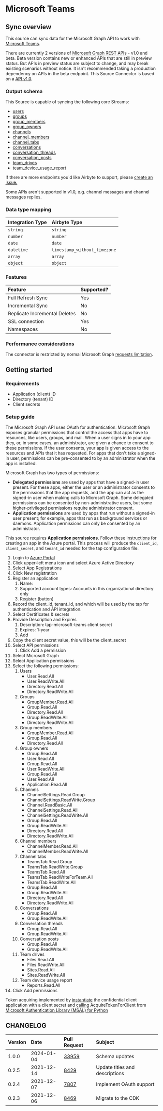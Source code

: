 # Microsoft Teams

## Sync overview

This source can sync data for the Microsoft Graph API to work with
[Microsoft Teams](https://docs.microsoft.com/en-us/graph/teams-concept-overview).

There are currently 2 versions of
[Microsoft Graph REST APIs](https://docs.microsoft.com/en-us/graph/versioning-and-support) - v1.0
and beta. Beta version contains new or enhanced APIs that are still in preview status. But APIs in
preview status are subject to change, and may break existing scenarios without notice. It isn't
recommended taking a production dependency on APIs in the beta endpoint. This Source Connector is
based on a
[API v1.0](https://docs.microsoft.com/en-us/graph/api/resources/teams-api-overview?view=graph-rest-1.0).

### Output schema

This Source is capable of syncing the following core Streams:

- [users](https://docs.microsoft.com/en-us/graph/api/user-list?view=graph-rest-beta&tabs=http)
- [groups](https://docs.microsoft.com/en-us/graph/teams-list-all-teams?context=graph%2Fapi%2F1.0&view=graph-rest-1.0)
- [group_members](https://docs.microsoft.com/en-us/graph/api/group-list-members?view=graph-rest-1.0&tabs=http)
- [group_owners](https://docs.microsoft.com/en-us/graph/api/group-list-owners?view=graph-rest-1.0&tabs=http)
- [channels](https://docs.microsoft.com/en-us/graph/api/channel-list?view=graph-rest-1.0&tabs=http)
- [channel_members](https://docs.microsoft.com/en-us/graph/api/channel-list-members?view=graph-rest-1.0&tabs=http)
- [channel_tabs](https://docs.microsoft.com/en-us/graph/api/channel-list-tabs?view=graph-rest-1.0&tabs=http)
- [conversations](https://docs.microsoft.com/en-us/graph/api/group-list-conversations?view=graph-rest-beta&tabs=http)
- [conversation_threads](https://docs.microsoft.com/en-us/graph/api/conversation-list-threads?view=graph-rest-beta&tabs=http)
- [conversation_posts](https://docs.microsoft.com/en-us/graph/api/conversationthread-list-posts?view=graph-rest-beta&tabs=http)
- [team_drives](https://docs.microsoft.com/en-us/graph/api/drive-get?view=graph-rest-beta&tabs=http#get-the-document-library-associated-with-a-group)
- [team_device_usage_report](https://docs.microsoft.com/en-us/graph/api/reportroot-getteamsdeviceusageuserdetail?view=graph-rest-1.0)

If there are more endpoints you'd like Airbyte to support, please
[create an issue.](https://github.com/airbytehq/airbyte/issues/new/choose)

Some APIs aren't supported in v1.0, e.g. channel messages and channel messages replies.

### Data type mapping

| Integration Type | Airbyte Type                 |
| :--------------- | :--------------------------- |
| `string`         | `string`                     |
| `number`         | `number`                     |
| `date`           | `date`                       |
| `datetime`       | `timestamp_without_timezone` |
| `array`          | `array`                      |
| `object`         | `object`                     |

### Features

| Feature                       | Supported? |
| :---------------------------- | :--------- |
| Full Refresh Sync             | Yes        |
| Incremental Sync              | No         |
| Replicate Incremental Deletes | No         |
| SSL connection                | Yes        |
| Namespaces                    | No         |

### Performance considerations

The connector is restricted by normal Microsoft Graph
[requests limitation](https://docs.microsoft.com/en-us/graph/throttling).

## Getting started

### Requirements

- Application \(client\) ID
- Directory \(tenant\) ID
- Client secrets

### Setup guide

The Microsoft Graph API uses OAuth for authentication. Microsoft Graph exposes granular permissions
that control the access that apps have to resources, like users, groups, and mail. When a user signs
in to your app they, or, in some cases, an administrator, are given a chance to consent to these
permissions. If the user consents, your app is given access to the resources and APIs that it has
requested. For apps that don't take a signed-in user, permissions can be pre-consented to by an
administrator when the app is installed.

Microsoft Graph has two types of permissions:

- **Delegated permissions** are used by apps that have a signed-in user present. For these apps,
  either the user or an administrator consents to the permissions that the app requests, and the app
  can act as the signed-in user when making calls to Microsoft Graph. Some delegated permissions can
  be consented by non-administrative users, but some higher-privileged permissions require
  administrator consent.
- **Application permissions** are used by apps that run without a signed-in user present; for
  example, apps that run as background services or daemons. Application permissions can only be
  consented by an administrator.

This source requires **Application permissions**. Follow these
[instructions](https://docs.microsoft.com/en-us/graph/auth-v2-service?context=graph%2Fapi%2F1.0&view=graph-rest-1.0)
for creating an app in the Azure portal. This process will produce the `client_id`, `client_secret`,
and `tenant_id` needed for the tap configuration file.

1. Login to [Azure Portal](https://portal.azure.com/#home)
2. Click upper-left menu icon and select Azure Active Directory
3. Select App Registrations
4. Click New registration
5. Register an application
   1. Name:
   2. Supported account types: Accounts in this organizational directory only
   3. Register \(button\)
6. Record the client_id, tenant_id, and which will be used by the tap for authentication and API
   integration.
7. Select Certificates & secrets
8. Provide Description and Expires
   1. Description: tap-microsoft-teams client secret
   2. Expires: 1-year
   3. Add
9. Copy the client secret value, this will be the client_secret
10. Select API permissions
    1. Click Add a permission
11. Select Microsoft Graph
12. Select Application permissions
13. Select the following permissions:
    1. Users
       - User.Read.All
       - User.ReadWrite.All
       - Directory.Read.All
       - Directory.ReadWrite.All
    2. Groups
       - GroupMember.Read.All
       - Group.Read.All
       - Directory.Read.All
       - Group.ReadWrite.All
       - Directory.ReadWrite.All
    3. Group members
       - GroupMember.Read.All
       - Group.Read.All
       - Directory.Read.All
    4. Group owners
       - Group.Read.All
       - User.Read.All
       - Group.Read.All
       - User.ReadWrite.All
       - Group.Read.All
       - User.Read.All
       - Application.Read.All
    5. Channels
       - ChannelSettings.Read.Group
       - ChannelSettings.ReadWrite.Group
       - Channel.ReadBasic.All
       - ChannelSettings.Read.All
       - ChannelSettings.ReadWrite.All
       - Group.Read.All
       - Group.ReadWrite.All
       - Directory.Read.All
       - Directory.ReadWrite.All
    6. Channel members
       - ChannelMember.Read.All
       - ChannelMember.ReadWrite.All
    7. Channel tabs
       - TeamsTab.Read.Group
       - TeamsTab.ReadWrite.Group
       - TeamsTab.Read.All
       - TeamsTab.ReadWriteForTeam.All
       - TeamsTab.ReadWrite.All
       - Group.Read.All
       - Group.ReadWrite.All
       - Directory.Read.All
       - Directory.ReadWrite.All
    8. Conversations
       - Group.Read.All
       - Group.ReadWrite.All
    9. Conversation threads
       - Group.Read.All
       - Group.ReadWrite.All
    10. Conversation posts
        - Group.Read.All
        - Group.ReadWrite.All
    11. Team drives
        - Files.Read.All
        - Files.ReadWrite.All
        - Sites.Read.All
        - Sites.ReadWrite.All
    12. Team device usage report
        - Reports.Read.All
14. Click Add permissions

Token acquiring implemented by
[instantiate](https://docs.microsoft.com/en-us/azure/active-directory/develop/scenario-daemon-app-configuration?tabs=python#instantiate-the-msal-application)
the confidential client application with a client secret and
[calling](https://docs.microsoft.com/en-us/azure/active-directory/develop/scenario-daemon-acquire-token?tabs=python)
AcquireTokenForClient from
[Microsoft Authentication Library \(MSAL\) for Python](https://github.com/AzureAD/microsoft-authentication-library-for-python)

## CHANGELOG

| Version | Date       | Pull Request                                             | Subject                        |
| :------ | :--------- | :------------------------------------------------------- | :----------------------------- |
| 1.0.0   | 2024-01-04 | [33959](https://github.com/airbytehq/airbyte/pull/33959) | Schema updates                 |
| 0.2.5   | 2021-12-14 | [8429](https://github.com/airbytehq/airbyte/pull/8429)   | Update titles and descriptions |
| 0.2.4   | 2021-12-07 | [7807](https://github.com/airbytehq/airbyte/pull/7807)   | Implement OAuth support        |
| 0.2.3   | 2021-12-06 | [8469](https://github.com/airbytehq/airbyte/pull/8469)   | Migrate to the CDK             |
